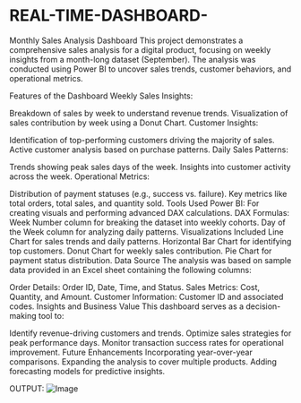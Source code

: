 # REAL-TIME-DASHBOARD-

Monthly Sales Analysis Dashboard
This project demonstrates a comprehensive sales analysis for a digital product, focusing on weekly insights from a month-long dataset (September). The analysis was conducted using Power BI to uncover sales trends, customer behaviors, and operational metrics.

Features of the Dashboard
Weekly Sales Insights:

Breakdown of sales by week to understand revenue trends.
Visualization of sales contribution by week using a Donut Chart.
Customer Insights:

Identification of top-performing customers driving the majority of sales.
Active customer analysis based on purchase patterns.
Daily Sales Patterns:

Trends showing peak sales days of the week.
Insights into customer activity across the week.
Operational Metrics:

Distribution of payment statuses (e.g., success vs. failure).
Key metrics like total orders, total sales, and quantity sold.
Tools Used
Power BI: For creating visuals and performing advanced DAX calculations.
DAX Formulas:
Week Number column for breaking the dataset into weekly cohorts.
Day of the Week column for analyzing daily patterns.
Visualizations Included
Line Chart for sales trends and daily patterns.
Horizontal Bar Chart for identifying top customers.
Donut Chart for weekly sales contribution.
Pie Chart for payment status distribution.
Data Source
The analysis was based on sample data provided in an Excel sheet containing the following columns:

Order Details: Order ID, Date, Time, and Status.
Sales Metrics: Cost, Quantity, and Amount.
Customer Information: Customer ID and associated codes.
Insights and Business Value
This dashboard serves as a decision-making tool to:

Identify revenue-driving customers and trends.
Optimize sales strategies for peak performance days.
Monitor transaction success rates for operational improvement.
Future Enhancements
Incorporating year-over-year comparisons.
Expanding the analysis to cover multiple products.
Adding forecasting models for predictive insights.

OUTPUT:
![Image](https://github.com/user-attachments/assets/9df2ca13-b3d2-4991-b276-afb491b98928)
